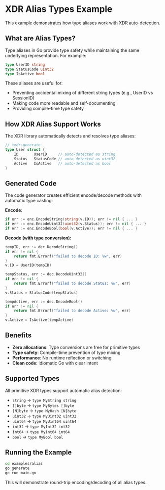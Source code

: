 # XDR Alias Types Example

This example demonstrates how type aliases work with XDR auto-detection.

## What are Alias Types?

Type aliases in Go provide type safety while maintaining the same underlying representation. For example:

```go
type UserID string
type StatusCode uint32
type IsActive bool
```

These aliases are useful for:
- Preventing accidental mixing of different string types (e.g., UserID vs SessionID)
- Making code more readable and self-documenting
- Providing compile-time type safety

## How XDR Alias Support Works

The XDR library automatically detects and resolves type aliases:

```go
// +xdr:generate
type User struct {
    ID       UserID     // auto-detected as string
    Status   StatusCode // auto-detected as uint32
    Active   IsActive   // auto-detected as bool
}
```

## Generated Code

The code generator creates efficient encode/decode methods with automatic type casting:

**Encode:**
```go
if err := enc.EncodeString(string(v.ID)); err != nil { ... }
if err := enc.EncodeUint32(uint32(v.Status)); err != nil { ... }
if err := enc.EncodeBool(bool(v.Active)); err != nil { ... }
```

**Decode (with type conversion):**
```go
tempID, err := dec.DecodeString()
if err != nil {
    return fmt.Errorf("failed to decode ID: %w", err)
}
v.ID = UserID(tempID)

tempStatus, err := dec.DecodeUint32()
if err != nil {
    return fmt.Errorf("failed to decode Status: %w", err)
}
v.Status = StatusCode(tempStatus)

tempActive, err := dec.DecodeBool()
if err != nil {
    return fmt.Errorf("failed to decode Active: %w", err)
}
v.Active = IsActive(tempActive)
```

## Benefits

- **Zero allocations**: Type conversions are free for primitive types
- **Type safety**: Compile-time prevention of type mixing
- **Performance**: No runtime reflection or switching
- **Clean code**: Idiomatic Go with clear intent

## Supported Types

All primitive XDR types support automatic alias detection:
- `string` → `type MyString string`
- `[]byte` → `type MyBytes []byte`
- `[N]byte` → `type MyHash [N]byte`
- `uint32` → `type MyUint32 uint32`
- `uint64` → `type MyUint64 uint64`
- `int32` → `type MyInt32 int32`
- `int64` → `type MyInt64 int64`
- `bool` → `type MyBool bool`

## Running the Example

```bash
cd examples/alias
go generate
go run main.go
```

This will demonstrate round-trip encoding/decoding of all alias types.